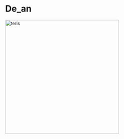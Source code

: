 # De_an
<img width="363" alt="teris" src="https://github.com/lien0712/De_an/assets/75357261/d804b47b-40a2-4d2a-85b8-6ec8d7f14779">
